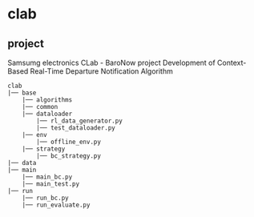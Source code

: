 # clab

## project
Samsumg electronics CLab - BaroNow project
Development of Context-Based Real-Time Departure Notification Algorithm
```
clab
|── base
    |── algorithms
    |── common
    |── dataloader
        |── rl_data_generator.py
        |── test_dataloader.py
    |── env
        |── offline_env.py
    |── strategy
        |── bc_strategy.py
|── data
|── main
    |── main_bc.py
    |── main_test.py
|── run
    |── run_bc.py
    |── run_evaluate.py 
```